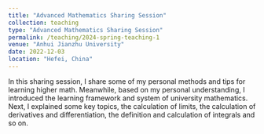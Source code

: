 ```yaml
---
title: "Advanced Mathematics Sharing Session"
collection: teaching
type: "Advanced Mathematics Sharing Session"
permalink: /teaching/2024-spring-teaching-1
venue: "Anhui Jianzhu University"
date: 2022-12-03
location: "Hefei, China"
---
```

In this sharing session, I share some of my personal methods and tips for learning higher math. Meanwhile, based on my personal understanding, I introduced the learning framework and system of university mathematics. Next, I explained some key topics, the calculation of limits, the calculation of derivatives and differentiation, the definition and calculation of integrals and so on.


